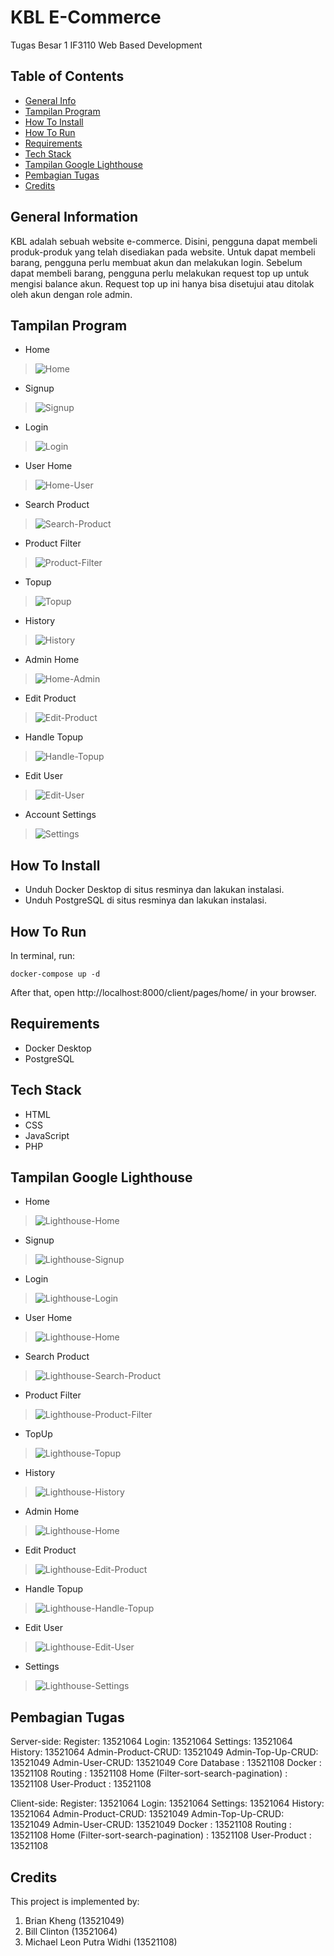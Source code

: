 # KBL E-Commerce
Tugas Besar 1 IF3110 Web Based Development
<br />

## Table of Contents
* [General Info](#general-information)
* [Tampilan Program](#tampilan-program)
* [How To Install](#how-to-install)
* [How To Run](#how-to-run)
* [Requirements](#requirements)
* [Tech Stack](#tech-stack)
* [Tampilan Google Lighthouse](#tampilan-google-lighthouse)
* [Pembagian Tugas](#pembagian-tugas)
* [Credits](#credits)

## General Information
KBL adalah sebuah website e-commerce. Disini, pengguna dapat membeli produk-produk yang telah disediakan pada website. Untuk dapat membeli barang, pengguna perlu membuat akun dan melakukan login. Sebelum dapat membeli barang, pengguna perlu melakukan request top up untuk mengisi balance akun. Request top up ini hanya bisa disetujui atau ditolak oleh akun dengan role admin.

## Tampilan Program
* Home
> ![Home](./screenshots/home.png)
* Signup
> ![Signup](./screenshots/signup.png)
* Login
> ![Login](./screenshots/login.png)
* User Home
> ![Home-User](./screenshots/home-user.png)
* Search Product
> ![Search-Product](./screenshots/search-product.png)
* Product Filter
> ![Product-Filter](./screenshots/product-filter.png)
* Topup
> ![Topup](./screenshots/topup.png)
* History
> ![History](./screenshots/history.png)
* Admin Home
> ![Home-Admin](./screenshots/home-admin.png)
* Edit Product
> ![Edit-Product](./screenshots/edit-product.png)
* Handle Topup
> ![Handle-Topup](./screenshots/handle-topup.png)
* Edit User
> ![Edit-User](./screenshots/edit-user.png)
* Account Settings
> ![Settings](./screenshots/settings.png)

## How To Install
* Unduh Docker Desktop di situs resminya dan lakukan instalasi.
* Unduh PostgreSQL di situs resminya dan lakukan instalasi.

## How To Run
In terminal, run:
```shell
docker-compose up -d
```
After that, open http://localhost:8000/client/pages/home/ in your browser.

## Requirements
* Docker Desktop
* PostgreSQL

## Tech Stack
* HTML
* CSS
* JavaScript
* PHP

## Tampilan Google Lighthouse
* Home
> ![Lighthouse-Home](./screenshots/lighthouse-home.jpg)
* Signup
> ![Lighthouse-Signup](./screenshots/lighthouse-signup.jpg)
* Login
> ![Lighthouse-Login](./screenshots/lighthouse-login.jpg)
* User Home
> ![Lighthouse-Home](./screenshots/lighthouse-home-user.jpg)
* Search Product
> ![Lighthouse-Search-Product](./screenshots/lighthouse-search-product.jpg)
* Product Filter
> ![Lighthouse-Product-Filter](./screenshots/lighthouse-product-filter.jpg)
* TopUp
> ![Lighthouse-Topup](./screenshots/lighthouse-topup.jpg)
* History
> ![Lighthouse-History](./screenshots/lighthouse-history.jpg)
* Admin Home
> ![Lighthouse-Home](./screenshots/lighthouse-home-admin.jpg)
* Edit Product
> ![Lighthouse-Edit-Product](./screenshots/lighthouse-edit-product.jpg)
* Handle Topup
> ![Lighthouse-Handle-Topup](./screenshots/lighthouse-handle-topup.jpg)
* Edit User
> ![Lighthouse-Edit-User](./screenshots/lighthouse-edit-user.jpg)
* Settings
> ![Lighthouse-Settings](./screenshots/settings.png)

## Pembagian Tugas
Server-side:
Register: 13521064
Login: 13521064
Settings: 13521064
History: 13521064
Admin-Product-CRUD: 13521049
Admin-Top-Up-CRUD: 13521049
Admin-User-CRUD: 13521049
Core Database : 13521108
Docker : 13521108
Routing : 13521108
Home (Filter-sort-search-pagination) : 13521108
User-Product : 13521108

Client-side:
Register: 13521064
Login: 13521064
Settings: 13521064
History: 13521064
Admin-Product-CRUD: 13521049
Admin-Top-Up-CRUD: 13521049
Admin-User-CRUD: 13521049
Docker : 13521108
Routing : 13521108
Home (Filter-sort-search-pagination) : 13521108
User-Product : 13521108

## Credits
This project is implemented by:
1. Brian Kheng (13521049)
2. Bill Clinton (13521064)
3. Michael Leon Putra Widhi (13521108)

